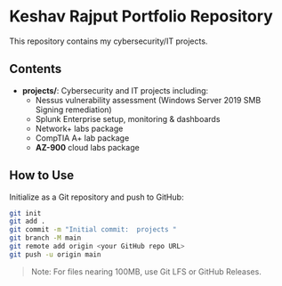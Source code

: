 # Keshav Rajput Portfolio Repository

This repository contains my cybersecurity/IT projects.

## Contents

- **projects/**: Cybersecurity and IT projects including:
  - Nessus vulnerability assessment (Windows Server 2019 SMB Signing remediation)
  - Splunk Enterprise setup, monitoring & dashboards
  - Network+ labs package
  - CompTIA A+ lab package
  - **AZ-900** cloud labs package

## How to Use
Initialize as a Git repository and push to GitHub:
```bash
git init
git add .
git commit -m "Initial commit:  projects "
git branch -M main
git remote add origin <your GitHub repo URL>
git push -u origin main
```

> Note: For files nearing 100MB, use Git LFS or GitHub Releases.
